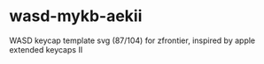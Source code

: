 # wasd-mykb-aekii
WASD keycap template svg (87/104) for zfrontier, inspired by apple extended keycaps II
